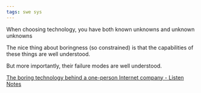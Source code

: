 ```yaml
---
tags: swe sys
---
```


When choosing technology, you have both known unknowns and unknown unknowns

The nice thing about boringness (so constrained) is that the capabilities of these things are well understood.

But more importantly, their failure modes are well understood.


[The boring technology behind a one-person Internet company - Listen Notes](https://www.listennotes.com/blog/the-boring-technology-behind-a-one-person-23/)